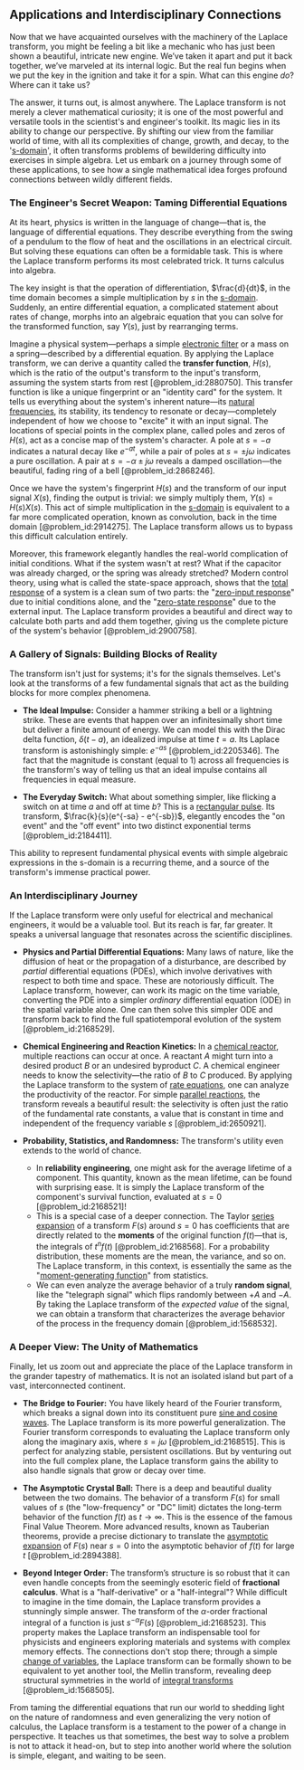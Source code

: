 ## Applications and Interdisciplinary Connections

Now that we have acquainted ourselves with the machinery of the Laplace transform, you might be feeling a bit like a mechanic who has just been shown a beautiful, intricate new engine. We’ve taken it apart and put it back together, we’ve marveled at its internal logic. But the real fun begins when we put the key in the ignition and take it for a spin. What can this engine *do*? Where can it take us?

The answer, it turns out, is almost anywhere. The Laplace transform is not merely a clever mathematical curiosity; it is one of the most powerful and versatile tools in the scientist's and engineer's toolkit. Its magic lies in its ability to change our perspective. By shifting our view from the familiar world of time, with all its complexities of change, growth, and decay, to the '[s-domain](@article_id:260110)', it often transforms problems of bewildering difficulty into exercises in simple algebra. Let us embark on a journey through some of these applications, to see how a single mathematical idea forges profound connections between wildly different fields.

### The Engineer's Secret Weapon: Taming Differential Equations

At its heart, physics is written in the language of change—that is, the language of differential equations. They describe everything from the swing of a pendulum to the flow of heat and the oscillations in an electrical circuit. But solving these equations can often be a formidable task. This is where the Laplace transform performs its most celebrated trick. It turns calculus into algebra.

The key insight is that the operation of differentiation, $\frac{d}{dt}$, in the time domain becomes a simple multiplication by $s$ in the [s-domain](@article_id:260110). Suddenly, an entire differential equation, a complicated statement about rates of change, morphs into an algebraic equation that you can solve for the transformed function, say $Y(s)$, just by rearranging terms.

Imagine a physical system—perhaps a simple [electronic filter](@article_id:275597) or a mass on a spring—described by a differential equation. By applying the Laplace transform, we can derive a quantity called the **transfer function**, $H(s)$, which is the ratio of the output's transform to the input's transform, assuming the system starts from rest [@problem_id:2880750]. This transfer function is like a unique fingerprint or an "identity card" for the system. It tells us everything about the system's inherent nature—its [natural frequencies](@article_id:173978), its stability, its tendency to resonate or decay—completely independent of how we choose to "excite" it with an input signal. The locations of special points in the complex plane, called poles and zeros of $H(s)$, act as a concise map of the system's character. A pole at $s = -a$ indicates a natural decay like $e^{-at}$, while a pair of poles at $s = \pm j\omega$ indicates a pure oscillation. A pair at $s = -\alpha \pm j\omega$ reveals a damped oscillation—the beautiful, fading ring of a bell [@problem_id:2868246].

Once we have the system's fingerprint $H(s)$ and the transform of our input signal $X(s)$, finding the output is trivial: we simply multiply them, $Y(s) = H(s)X(s)$. This act of simple multiplication in the [s-domain](@article_id:260110) is equivalent to a far more complicated operation, known as convolution, back in the time domain [@problem_id:2914275]. The Laplace transform allows us to bypass this difficult calculation entirely.

Moreover, this framework elegantly handles the real-world complication of initial conditions. What if the system wasn't at rest? What if the capacitor was already charged, or the spring was already stretched? Modern control theory, using what is called the state-space approach, shows that the [total response](@article_id:274279) of a system is a clean sum of two parts: the "[zero-input response](@article_id:274431)" due to initial conditions alone, and the "[zero-state response](@article_id:272786)" due to the external input. The Laplace transform provides a beautiful and direct way to calculate both parts and add them together, giving us the complete picture of the system's behavior [@problem_id:2900758].

### A Gallery of Signals: Building Blocks of Reality

The transform isn't just for systems; it's for the signals themselves. Let's look at the transforms of a few fundamental signals that act as the building blocks for more complex phenomena.

*   **The Ideal Impulse:** Consider a hammer striking a bell or a lightning strike. These are events that happen over an infinitesimally short time but deliver a finite amount of energy. We can model this with the Dirac delta function, $\delta(t-a)$, an idealized impulse at time $t=a$. Its Laplace transform is astonishingly simple: $e^{-as}$ [@problem_id:2205346]. The fact that the magnitude is constant (equal to 1) across all frequencies is the transform's way of telling us that an ideal impulse contains all frequencies in equal measure.

*   **The Everyday Switch:** What about something simpler, like flicking a switch on at time $a$ and off at time $b$? This is a [rectangular pulse](@article_id:273255). Its transform, $\frac{k}{s}(e^{-sa} - e^{-sb})$, elegantly encodes the "on event" and the "off event" into two distinct exponential terms [@problem_id:2184411].

This ability to represent fundamental physical events with simple algebraic expressions in the s-domain is a recurring theme, and a source of the transform's immense practical power.

### An Interdisciplinary Journey

If the Laplace transform were only useful for electrical and mechanical engineers, it would be a valuable tool. But its reach is far, far greater. It speaks a universal language that resonates across the scientific disciplines.

*   **Physics and Partial Differential Equations:** Many laws of nature, like the diffusion of heat or the propagation of a disturbance, are described by *partial* differential equations (PDEs), which involve derivatives with respect to both time and space. These are notoriously difficult. The Laplace transform, however, can work its magic on the time variable, converting the PDE into a simpler *ordinary* differential equation (ODE) in the spatial variable alone. One can then solve this simpler ODE and transform back to find the full spatiotemporal evolution of the system [@problem_id:2168529].

*   **Chemical Engineering and Reaction Kinetics:** In a [chemical reactor](@article_id:203969), multiple reactions can occur at once. A reactant $A$ might turn into a desired product $B$ or an undesired byproduct $C$. A chemical engineer needs to know the selectivity—the ratio of $B$ to $C$ produced. By applying the Laplace transform to the system of [rate equations](@article_id:197658), one can analyze the productivity of the reactor. For simple [parallel reactions](@article_id:176115), the transform reveals a beautiful result: the selectivity is often just the ratio of the fundamental rate constants, a value that is constant in time and independent of the frequency variable $s$ [@problem_id:2650921].

*   **Probability, Statistics, and Randomness:** The transform's utility even extends to the world of chance.
    *   In **reliability engineering**, one might ask for the average lifetime of a component. This quantity, known as the mean lifetime, can be found with surprising ease. It is simply the Laplace transform of the component's survival function, evaluated at $s=0$ [@problem_id:2168521]!
    *   This is a special case of a deeper connection. The Taylor [series expansion](@article_id:142384) of a transform $F(s)$ around $s=0$ has coefficients that are directly related to the **moments** of the original function $f(t)$—that is, the integrals of $t^n f(t)$ [@problem_id:2168568]. For a probability distribution, these moments are the mean, the variance, and so on. The Laplace transform, in this context, is essentially the same as the "[moment-generating function](@article_id:153853)" from statistics.
    *   We can even analyze the average behavior of a truly **random signal**, like the "telegraph signal" which flips randomly between $+A$ and $-A$. By taking the Laplace transform of the *expected value* of the signal, we can obtain a transform that characterizes the average behavior of the process in the frequency domain [@problem_id:1568532].

### A Deeper View: The Unity of Mathematics

Finally, let us zoom out and appreciate the place of the Laplace transform in the grander tapestry of mathematics. It is not an isolated island but part of a vast, interconnected continent.

*   **The Bridge to Fourier:** You have likely heard of the Fourier transform, which breaks a signal down into its constituent pure [sine and cosine waves](@article_id:180787). The Laplace transform is its more powerful generalization. The Fourier transform corresponds to evaluating the Laplace transform only along the imaginary axis, where $s = j\omega$ [@problem_id:2168515]. This is perfect for analyzing stable, persistent oscillations. But by venturing out into the full complex plane, the Laplace transform gains the ability to also handle signals that grow or decay over time.

*   **The Asymptotic Crystal Ball:** There is a deep and beautiful duality between the two domains. The behavior of a transform $F(s)$ for small values of $s$ (the "low-frequency" or "DC" limit) dictates the long-term behavior of the function $f(t)$ as $t \to \infty$. This is the essence of the famous Final Value Theorem. More advanced results, known as Tauberian theorems, provide a precise dictionary to translate the [asymptotic expansion](@article_id:148808) of $F(s)$ near $s=0$ into the asymptotic behavior of $f(t)$ for large $t$ [@problem_id:2894388].

*   **Beyond Integer Order:** The transform’s structure is so robust that it can even handle concepts from the seemingly esoteric field of **fractional calculus**. What is a "half-derivative" or a "half-integral"? While difficult to imagine in the time domain, the Laplace transform provides a stunningly simple answer. The transform of the $\alpha$-order fractional integral of a function is just $s^{-\alpha}F(s)$ [@problem_id:2168523]. This property makes the Laplace transform an indispensable tool for physicists and engineers exploring materials and systems with complex memory effects. The connections don't stop there; through a simple [change of variables](@article_id:140892), the Laplace transform can be formally shown to be equivalent to yet another tool, the Mellin transform, revealing deep structural symmetries in the world of [integral transforms](@article_id:185715) [@problem_id:1568505].

From taming the differential equations that run our world to shedding light on the nature of randomness and even generalizing the very notion of calculus, the Laplace transform is a testament to the power of a change in perspective. It teaches us that sometimes, the best way to solve a problem is not to attack it head-on, but to step into another world where the solution is simple, elegant, and waiting to be seen.
